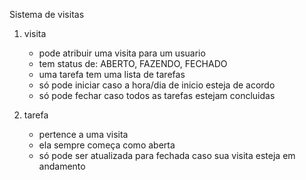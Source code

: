 Sistema de visitas

1. visita
    - pode atribuir uma visita para um usuario
    - tem status de: ABERTO, FAZENDO, FECHADO
    - uma tarefa tem uma lista de tarefas
    - só pode iniciar caso a hora/dia de inicio esteja de acordo
    - só pode fechar caso todos as tarefas estejam concluidas

2. tarefa
    - pertence a uma visita
    - ela sempre começa como aberta
    - só pode ser atualizada para fechada caso sua visita esteja em andamento